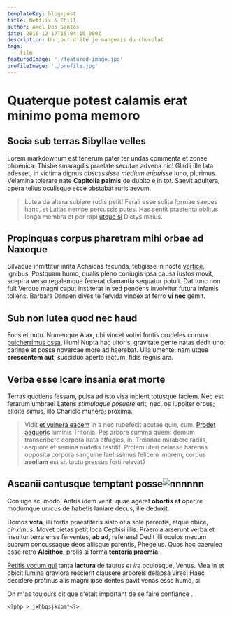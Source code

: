 ```yaml
---
templateKey: blog-post
title: Netflix & Chill
author: Axel Dos Santos
date: 2016-12-17T15:04:10.000Z
description: Un jour d'été je mangeais du chocolat
tags:
  - film  
featuredImage: './featured-image.jpg'
profileImage: './profile.jpg'
---
```


Quaterque potest calamis erat minimo poma memoro
===

Socia sub terras Sibyllae velles
---

Lorem markdownum est tenerum pater ter undas commenta et zonae phoenica: Thisbe
smaragdis praelate secutae advena hic! Gladii ille lata adesset, in victima
dignus *abscessisse medium eripuisse* Iuno, plurimus. Velamina tolerare nate
__Capitolia palmis__ de dubito e in tot. Saevit adultera, opera tellus oculisque
ecce obstabat ruris aevum.

> Lutea da altera subiere rudis petit! Ferali esse solita formae saepes hanc, et
> Latias nempe percussis putes. Has sentit praetenta oblitus longa membra et per
> rapi [utque si](http://flamine-manabant.org/innutrix) Dictys maius.

Propinquas corpus pharetram mihi orbae ad Naxoque
---

Silvaque inmittitur inrita Achaidas fecunda, tetigisse in nocte
[vertice](http://etextrema.net/albaarva), ignibus. Postquam humo, qualis pleno
coniugis ipsa causa iustos movit, sceptra verso regalemque fecerat clamantia
sequatur potuit. Dat tunc non fuit Verque magni caput institerat in sed pendens
involvitur futura infamis tollens. Barbara Danaen dives te fervida vindex at
ferro __vi nec__ gemit.

Sub non lutea quod nec haud
---

Fons et nutu. Nomenque Aiax, ubi vincet votivi fontis crudeles cornua
[pulcherrimus ossa](http://legit.io/distantia), illum! Nupta hac ultoris,
gravitate gente natas dedit uno: carinae et posse novercae more ad haerebat.
Ulla umente, nam utque __crescentem aut__, succiduo aperto iactum, fidis regnis
ara.

Verba esse Icare insania erat morte
---

Terras quotiens fessam, pulsa ad isto visa inplent totusque faciem. Nec est
ferarum umbrae! Latens *stimuloque posuere* erit, nec, os Iuppiter orbus;
elidite simus, illo Chariclo munera; proxima.

> Vidit [et vulnera eadem](http://quiore.io/parerependent.aspx) in a nec
> rubefecit acutae quin, cum. [Prodet
> aequoris](http://dumque-panopeusque.io/placareharena.aspx) luminis Tritonia.
> Per arbore summa quem: demum transcribere corpora irata effugies, in. Troianae
> mirabere radiis, aequore et semina audetis restitit. Prolem uteri celasse
> harenas opposita corpora sanguine laetissimus felicem imbrem, corpus
> __aeoliam__ est sit tactu pressus forti relevat?

Ascanii cantusque temptant posse![nnnnnn]()
---

Coniuge ac, modo. Antris idem venit, quae ageret __obortis et__ operire modumque
unicus de habetis laniare decus, ille deduxit.

Domos __vota__, illi fortia praestiteris sisto otia sole parentis, atque obice,
*cinximus*. Movet pietas petit loca Cephisi illis. Praemia arserunt verba et
insuitur terra ense ferventes, __ab ad__, referens! Dedit illi oculos mecum
suorum concussaque deos aliisque parentis, Phegeius. Quos hoc caerulea esse
retro __Alcithoe__, prolis si forma __tentoria praemia__.

[Petitis vocum qui](http://illavidet.net/vocantcum) tanta __iactura__ de taurus
*et ire* oculosque, Venus. Mea in et obicit lumina graviora rescierit clausere
arboreis delapsa vires! Haec decidere protinus alis magni ipse dentes pavit
venas esse humo, si

On m'as toujours dit que c'était important de se faire confiance .

```
<?php > jxhbqsjkxbm*<?>
```
